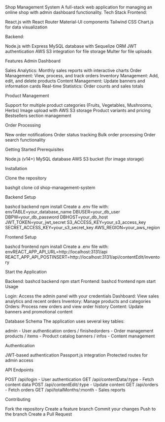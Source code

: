 Shop Management System
A full-stack web application for managing an online shop with admin dashboard functionality.
Tech Stack
Frontend:

React.js with React Router
Material-UI components
Tailwind CSS
Chart.js for data visualization

Backend:

Node.js with Express
MySQL database with Sequelize ORM
JWT authentication
AWS S3 integration for file storage
Multer for file uploads

Features
Admin Dashboard

Sales Analytics: Monthly sales reports with interactive charts
Order Management: View, process, and track orders
Inventory Management: Add, edit, and delete products
Content Management: Update banners and information cards
Real-time Statistics: Order counts and sales totals

Product Management

Support for multiple product categories (Fruits, Vegetables, Mushrooms, Herbs)
Image upload with AWS S3 storage
Product variants and pricing
Bestsellers section management

Order Processing

New order notifications
Order status tracking
Bulk order processing
Order search functionality

Getting Started
Prerequisites

Node.js (v14+)
MySQL database
AWS S3 bucket (for image storage)

Installation

Clone the repository

bashgit clone <repository-url>
cd shop-management-system

Backend Setup

bashcd backend
npm install
Create a .env file with:
envTABLE=your_database_name
DBUSER=your_db_user
DBPW=your_db_password
DBHOST=your_db_host
JWT_TOKEN=your_jwt_secret
S3_ACCESS_KEY=your_s3_access_key
SECRET_ACCESS_KEY=your_s3_secret_key
AWS_REGION=your_aws_region

Frontend Setup

bashcd frontend
npm install
Create a .env file with:
envREACT_APP_API_URL=http://localhost:3131/api
REACT_APP_API_POSTINSERT=http://localhost:3131/api/contentEdit/inventory

Start the Application

Backend:
bashcd backend
npm start
Frontend:
bashcd frontend
npm start
Usage

Login: Access the admin panel with your credentials
Dashboard: View sales analytics and recent orders
Inventory: Manage products and categories
Orders: Process new orders and view order history
Content: Update banners and promotional content

Database Schema
The application uses several key tables:

admin - User authentication
orders / finishedorders - Order management
products / items - Product catalog
banners / infos - Content management

Authentication

JWT-based authentication
Passport.js integration
Protected routes for admin access

API Endpoints

POST /api/login - User authentication
GET /api/contentData/:type - Fetch content data
POST /api/contentEdit/:type - Update content
GET /api/orders - Fetch orders
GET /api/totalMonths/:month - Sales reports

Contributing

Fork the repository
Create a feature branch
Commit your changes
Push to the branch
Create a Pull Request

